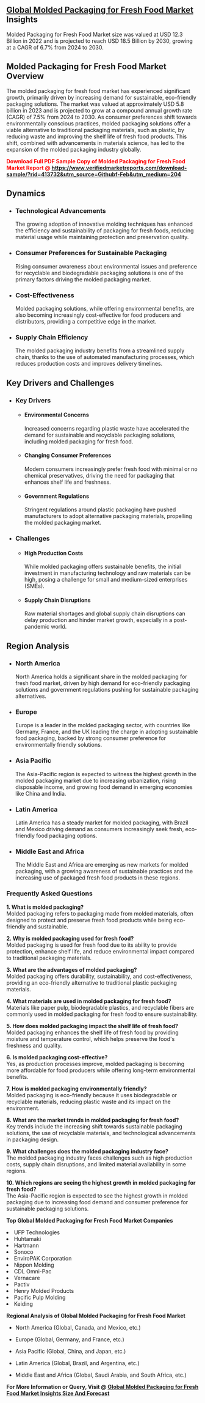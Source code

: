 <h2><a href="https://www.verifiedmarketreports.com/download-sample/?rid=413732&amp;utm_source=Githubf&amp;utm_medium=204" target="_blank">Global Molded Packaging for Fresh Food Market</a> Insights</h2><p>Molded Packaging for Fresh Food Market size was valued at USD 12.3 Billion in 2022 and is projected to reach USD 18.5 Billion by 2030, growing at a CAGR of 6.7% from 2024 to 2030.</p><p> <h2>Molded Packaging for Fresh Food Market Overview</h2> <p>The molded packaging for fresh food market has experienced significant growth, primarily driven by increasing demand for sustainable, eco-friendly packaging solutions. The market was valued at approximately USD 5.8 billion in 2023 and is projected to grow at a compound annual growth rate (CAGR) of 7.5% from 2024 to 2030. As consumer preferences shift towards environmentally conscious practices, molded packaging solutions offer a viable alternative to traditional packaging materials, such as plastic, by reducing waste and improving the shelf life of fresh food products. This shift, combined with advancements in materials science, has led to the expansion of the molded packaging industry globally.</p> <p><strong><p><span class=""><span style="color: #ff0000;"><strong>Download Full PDF Sample Copy of Molded Packaging for Fresh Food Market Report</strong> @ </span><a href="https://www.verifiedmarketreports.com/download-sample/?rid=413732&amp;utm_source=Githubf-Feb&amp;utm_medium=204" target="_blank">https://www.verifiedmarketreports.com/download-sample/?rid=413732&amp;utm_source=Githubf-Feb&amp;utm_medium=204</a></span></p></strong></p> <h2>Dynamics</h2> <ul> <li><h3>Technological Advancements</h3> The growing adoption of innovative molding techniques has enhanced the efficiency and sustainability of packaging for fresh foods, reducing material usage while maintaining protection and preservation quality.</li> <li><h3>Consumer Preferences for Sustainable Packaging</h3> Rising consumer awareness about environmental issues and preference for recyclable and biodegradable packaging solutions is one of the primary factors driving the molded packaging market.</li> <li><h3>Cost-Effectiveness</h3> Molded packaging solutions, while offering environmental benefits, are also becoming increasingly cost-effective for food producers and distributors, providing a competitive edge in the market.</li> <li><h3>Supply Chain Efficiency</h3> The molded packaging industry benefits from a streamlined supply chain, thanks to the use of automated manufacturing processes, which reduces production costs and improves delivery timelines.</li> </ul> <h2>Key Drivers and Challenges</h2> <ul> <li><h3>Key Drivers</h3> <ul> <li><h4>Environmental Concerns</h4> Increased concerns regarding plastic waste have accelerated the demand for sustainable and recyclable packaging solutions, including molded packaging for fresh food.</li> <li><h4>Changing Consumer Preferences</h4> Modern consumers increasingly prefer fresh food with minimal or no chemical preservatives, driving the need for packaging that enhances shelf life and freshness.</li> <li><h4>Government Regulations</h4> Stringent regulations around plastic packaging have pushed manufacturers to adopt alternative packaging materials, propelling the molded packaging market.</li> </ul> </li> <li><h3>Challenges</h3> <ul> <li><h4>High Production Costs</h4> While molded packaging offers sustainable benefits, the initial investment in manufacturing technology and raw materials can be high, posing a challenge for small and medium-sized enterprises (SMEs).</li> <li><h4>Supply Chain Disruptions</h4> Raw material shortages and global supply chain disruptions can delay production and hinder market growth, especially in a post-pandemic world.</li> </ul> </li> </ul> <h2>Region Analysis</h2> <ul> <li><h3>North America</h3> North America holds a significant share in the molded packaging for fresh food market, driven by high demand for eco-friendly packaging solutions and government regulations pushing for sustainable packaging alternatives.</li> <li><h3>Europe</h3> Europe is a leader in the molded packaging sector, with countries like Germany, France, and the UK leading the charge in adopting sustainable food packaging, backed by strong consumer preference for environmentally friendly solutions.</li> <li><h3>Asia Pacific</h3> The Asia-Pacific region is expected to witness the highest growth in the molded packaging market due to increasing urbanization, rising disposable income, and growing food demand in emerging economies like China and India.</li> <li><h3>Latin America</h3> Latin America has a steady market for molded packaging, with Brazil and Mexico driving demand as consumers increasingly seek fresh, eco-friendly food packaging options.</li> <li><h3>Middle East and Africa</h3> The Middle East and Africa are emerging as new markets for molded packaging, with a growing awareness of sustainable practices and the increasing use of packaged fresh food products in these regions.</li> </ul> <h3>Frequently Asked Questions</h3> <p><strong>1. What is molded packaging?</strong><br> Molded packaging refers to packaging made from molded materials, often designed to protect and preserve fresh food products while being eco-friendly and sustainable.</p> <p><strong>2. Why is molded packaging used for fresh food?</strong><br> Molded packaging is used for fresh food due to its ability to provide protection, enhance shelf life, and reduce environmental impact compared to traditional packaging materials.</p> <p><strong>3. What are the advantages of molded packaging?</strong><br> Molded packaging offers durability, sustainability, and cost-effectiveness, providing an eco-friendly alternative to traditional plastic packaging materials.</p> <p><strong>4. What materials are used in molded packaging for fresh food?</strong><br> Materials like paper pulp, biodegradable plastics, and recyclable fibers are commonly used in molded packaging for fresh food to ensure sustainability.</p> <p><strong>5. How does molded packaging impact the shelf life of fresh food?</strong><br> Molded packaging enhances the shelf life of fresh food by providing moisture and temperature control, which helps preserve the food's freshness and quality.</p> <p><strong>6. Is molded packaging cost-effective?</strong><br> Yes, as production processes improve, molded packaging is becoming more affordable for food producers while offering long-term environmental benefits.</p> <p><strong>7. How is molded packaging environmentally friendly?</strong><br> Molded packaging is eco-friendly because it uses biodegradable or recyclable materials, reducing plastic waste and its impact on the environment.</p> <p><strong>8. What are the market trends in molded packaging for fresh food?</strong><br> Key trends include the increasing shift towards sustainable packaging solutions, the use of recyclable materials, and technological advancements in packaging design.</p> <p><strong>9. What challenges does the molded packaging industry face?</strong><br> The molded packaging industry faces challenges such as high production costs, supply chain disruptions, and limited material availability in some regions.</p> <p><strong>10. Which regions are seeing the highest growth in molded packaging for fresh food?</strong><br> The Asia-Pacific region is expected to see the highest growth in molded packaging due to increasing food demand and consumer preference for sustainable packaging solutions.</p> </p><p><strong>Top Global Molded Packaging for Fresh Food Market Companies</strong></p><div data-test-id=""><p><li>UFP Technologies</li><li> Huhtamaki</li><li> Hartmann</li><li> Sonoco</li><li> EnviroPAK Corporation</li><li> Nippon Molding</li><li> CDL Omni-Pac</li><li> Vernacare</li><li> Pactiv</li><li> Henry Molded Products</li><li> Pacific Pulp Molding</li><li> Keiding</li></p><div><strong>Regional Analysis of&nbsp;Global Molded Packaging for Fresh Food Market</strong></div><ul><li dir="ltr"><p dir="ltr">North America&nbsp;(Global, Canada, and Mexico, etc.)</p></li><li dir="ltr"><p dir="ltr">Europe (Global, Germany, and France, etc.)</p></li><li dir="ltr"><p dir="ltr">Asia Pacific&nbsp;(Global, China, and Japan, etc.)</p></li><li dir="ltr"><p dir="ltr">Latin America&nbsp;(Global, Brazil, and Argentina, etc.)</p></li><li dir="ltr">Middle East and Africa&nbsp;(Global, Saudi Arabia, and South Africa, etc.)</li></ul><p><strong>For More Information or Query, Visit @&nbsp;</strong><strong><a href="https://www.verifiedmarketreports.com/product/molded-packaging-for-fresh-food-market/?utm_source=Githubf&amp;utm_medium=204" target="_blank">Global Molded Packaging for Fresh Food Market Insights Size And Forecast</a></strong></p></div>
